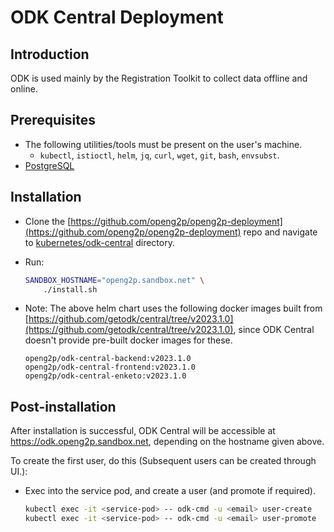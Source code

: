 # ODK Central Deployment

## Introduction

ODK is used mainly by the Registration Toolkit to collect data offline and online.

## Prerequisites

* The following utilities/tools must be present on the user's machine.
  * `kubectl`, `istioctl`, `helm`, `jq`, `curl`, `wget`, `git`, `bash`, `envsubst`.
* [PostgreSQL](postgresql-server-deployment.md)

## Installation

* Clone the [https://github.com/openg2p/openg2p-deployment](https://github.com/openg2p/openg2p-deployment) repo and navigate to [kubernetes/odk-central](https://github.com/OpenG2P/openg2p-deployment/tree/main/kubernetes/odk-central) directory.
*   Run:

    ```bash
    SANDBOX_HOSTNAME="openg2p.sandbox.net" \
        ./install.sh
    ```
*   Note: The above helm chart uses the following docker images built from [https://github.com/getodk/central/tree/v2023.1.0](https://github.com/getodk/central/tree/v2023.1.0), since ODK Central doesn't provide pre-built docker images for these.

    ```
    openg2p/odk-central-backend:v2023.1.0
    openg2p/odk-central-frontend:v2023.1.0
    openg2p/odk-central-enketo:v2023.1.0
    ```

## Post-installation

After installation is successful, ODK Central will be accessible at https://odk.openg2p.sandbox.net, depending on the hostname given above.

To create the first user, do this (Subsequent users can be created through UI.):

*   Exec into the service pod, and create a user (and promote if required).

    ```bash
    kubectl exec -it <service-pod> -- odk-cmd -u <email> user-create
    kubectl exec -it <service-pod> -- odk-cmd -u <email> user-promote
    ```

